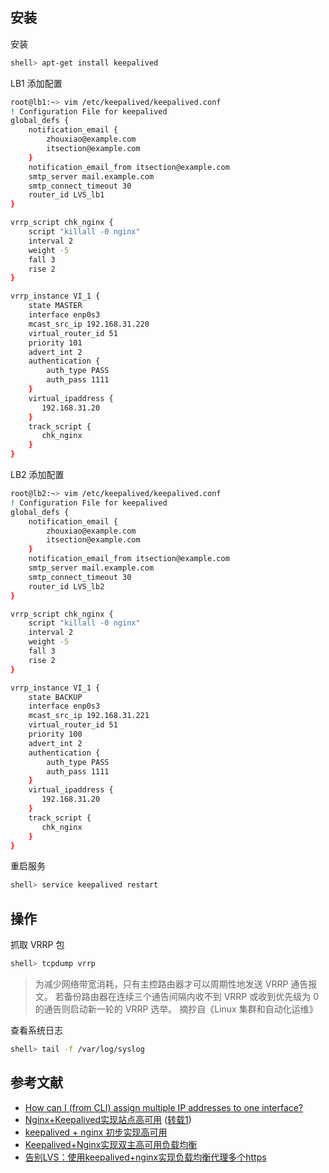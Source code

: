## 安装

安装

```sh
shell> apt-get install keepalived
```

LB1 添加配置

```sh
root@lb1:~> vim /etc/keepalived/keepalived.conf
! Configuration File for keepalived
global_defs {
    notification_email {
        zhouxiao@example.com
        itsection@example.com
    }
    notification_email_from itsection@example.com
    smtp_server mail.example.com
    smtp_connect_timeout 30
    router_id LVS_lb1
}

vrrp_script chk_nginx {
    script "killall -0 nginx"
    interval 2
    weight -5
    fall 3
    rise 2
}

vrrp_instance VI_1 {
    state MASTER
    interface enp0s3
    mcast_src_ip 192.168.31.220
    virtual_router_id 51
    priority 101
    advert_int 2
    authentication {
        auth_type PASS
        auth_pass 1111
    }
    virtual_ipaddress {
       192.168.31.20
    }
    track_script {
       chk_nginx
    }
}
```

LB2 添加配置

```sh
root@lb2:~> vim /etc/keepalived/keepalived.conf
! Configuration File for keepalived
global_defs {
    notification_email {
        zhouxiao@example.com
        itsection@example.com
    }
    notification_email_from itsection@example.com
    smtp_server mail.example.com
    smtp_connect_timeout 30
    router_id LVS_lb2
}

vrrp_script chk_nginx {
    script "killall -0 nginx"
    interval 2
    weight -5
    fall 3
    rise 2
}

vrrp_instance VI_1 {
    state BACKUP
    interface enp0s3
    mcast_src_ip 192.168.31.221
    virtual_router_id 51
    priority 100
    advert_int 2
    authentication {
        auth_type PASS
        auth_pass 1111
    }
    virtual_ipaddress {
       192.168.31.20
    }
    track_script {
       chk_nginx
    }
}
```

重启服务

```sh
shell> service keepalived restart
```

## 操作

抓取 VRRP 包

```sh
shell> tcpdump vrrp
```

> 为减少网络带宽消耗，只有主控路由器才可以周期性地发送 VRRP 通告报文。
若备份路由器在连续三个通告间隔内收不到 VRRP 或收到优先级为 0 的通告则启动新一轮的 VRRP 选举。
摘抄自《Linux 集群和自动化运维》

查看系统日志

```sh
shell> tail -f /var/log/syslog 
```

## 参考文献

- [How can I (from CLI) assign multiple IP addresses to one interface?](https://askubuntu.com/questions/547289/how-can-i-from-cli-assign-multiple-ip-addresses-to-one-interface)
- [Nginx+Keepalived实现站点高可用](http://seanlook.com/2015/05/18/nginx-keepalived-ha/) ([转载1](https://linux.cn/article-5715-1.html))
- [keepalived + nginx 初步实现高可用](https://klionsec.github.io/2017/12/23/keepalived-nginx/)
- [Keepalived+Nginx实现双主高可用负载均衡](http://blog.51cto.com/zhangpenglinux/1782759)
- [告别LVS：使用keepalived+nginx实现负载均衡代理多个https](http://www.ha97.com/899.html)
